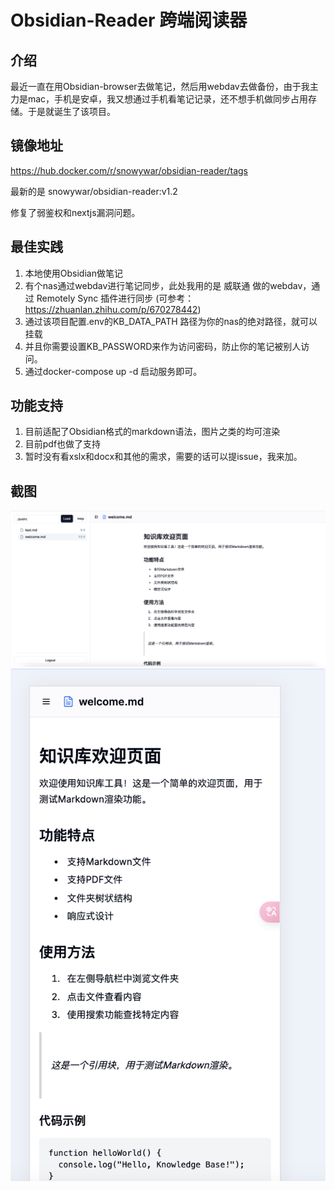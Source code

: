 # Obsidian-Reader 跨端阅读器
## 介绍
最近一直在用Obsidian-browser去做笔记，然后用webdav去做备份，由于我主力是mac，手机是安卓，我又想通过手机看笔记记录，还不想手机做同步占用存储。于是就诞生了该项目。

## 镜像地址
https://hub.docker.com/r/snowywar/obsidian-reader/tags

最新的是 snowywar/obsidian-reader:v1.2

修复了弱鉴权和nextjs漏洞问题。

## 最佳实践
1. 本地使用Obsidian做笔记
2. 有个nas通过webdav进行笔记同步，此处我用的是 威联通 做的webdav，通过 Remotely Sync 插件进行同步 (可参考：https://zhuanlan.zhihu.com/p/670278442)
3. 通过该项目配置.env的KB_DATA_PATH 路径为你的nas的绝对路径，就可以挂载
4. 并且你需要设置KB_PASSWORD来作为访问密码，防止你的笔记被别人访问。
5. 通过docker-compose up -d 启动服务即可。

## 功能支持
1. 目前适配了Obsidian格式的markdown语法，图片之类的均可渲染
2. 目前pdf也做了支持
3. 暂时没有看xslx和docx和其他的需求，需要的话可以提issue，我来加。

## 截图
![alt text](./img/QQ_1741868070146.png)
![alt text](./img/QQ_1741868134994.png)